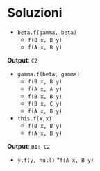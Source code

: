 # Soluzioni

- `beta.f(gamma, beta)`
  * `f(B x, B y)`
  * `f(A x, B y)`
  
**Output**: `C2`

- `gamma.f(beta, gamma)`
  * `f(B x, B y)`
  * `f(A x, A y)`
  * `f(B x, B y)`
  * `f(B x, C y)`
  * `f(A x, B y)`
- `this.f(x,x)`
  * `f(B x, B y)`
  * `f(A x, B y)`

**Output**: `B1: C2`

- `y.f(y, null)`
  *`f(A x, B y)`